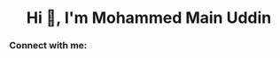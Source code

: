 <h1 align="center">Hi 👋, I'm Mohammed Main Uddin</h1>
<h3 align="left">Connect with me:</h3>
<p align="left">
</p>

